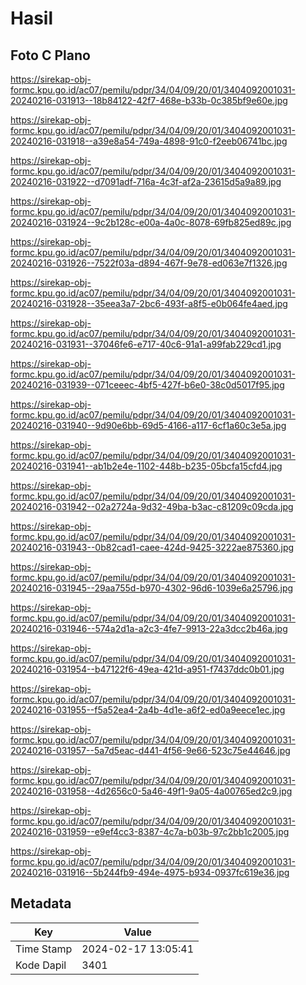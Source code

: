 # Hasil

## Foto C Plano

https://sirekap-obj-formc.kpu.go.id/ac07/pemilu/pdpr/34/04/09/20/01/3404092001031-20240216-031913--18b84122-42f7-468e-b33b-0c385bf9e60e.jpg

https://sirekap-obj-formc.kpu.go.id/ac07/pemilu/pdpr/34/04/09/20/01/3404092001031-20240216-031918--a39e8a54-749a-4898-91c0-f2eeb06741bc.jpg

https://sirekap-obj-formc.kpu.go.id/ac07/pemilu/pdpr/34/04/09/20/01/3404092001031-20240216-031922--d7091adf-716a-4c3f-af2a-23615d5a9a89.jpg

https://sirekap-obj-formc.kpu.go.id/ac07/pemilu/pdpr/34/04/09/20/01/3404092001031-20240216-031924--9c2b128c-e00a-4a0c-8078-69fb825ed89c.jpg

https://sirekap-obj-formc.kpu.go.id/ac07/pemilu/pdpr/34/04/09/20/01/3404092001031-20240216-031926--7522f03a-d894-467f-9e78-ed063e7f1326.jpg

https://sirekap-obj-formc.kpu.go.id/ac07/pemilu/pdpr/34/04/09/20/01/3404092001031-20240216-031928--35eea3a7-2bc6-493f-a8f5-e0b064fe4aed.jpg

https://sirekap-obj-formc.kpu.go.id/ac07/pemilu/pdpr/34/04/09/20/01/3404092001031-20240216-031931--37046fe6-e717-40c6-91a1-a99fab229cd1.jpg

https://sirekap-obj-formc.kpu.go.id/ac07/pemilu/pdpr/34/04/09/20/01/3404092001031-20240216-031939--071ceeec-4bf5-427f-b6e0-38c0d5017f95.jpg

https://sirekap-obj-formc.kpu.go.id/ac07/pemilu/pdpr/34/04/09/20/01/3404092001031-20240216-031940--9d90e6bb-69d5-4166-a117-6cf1a60c3e5a.jpg

https://sirekap-obj-formc.kpu.go.id/ac07/pemilu/pdpr/34/04/09/20/01/3404092001031-20240216-031941--ab1b2e4e-1102-448b-b235-05bcfa15cfd4.jpg

https://sirekap-obj-formc.kpu.go.id/ac07/pemilu/pdpr/34/04/09/20/01/3404092001031-20240216-031942--02a2724a-9d32-49ba-b3ac-c81209c09cda.jpg

https://sirekap-obj-formc.kpu.go.id/ac07/pemilu/pdpr/34/04/09/20/01/3404092001031-20240216-031943--0b82cad1-caee-424d-9425-3222ae875360.jpg

https://sirekap-obj-formc.kpu.go.id/ac07/pemilu/pdpr/34/04/09/20/01/3404092001031-20240216-031945--29aa755d-b970-4302-96d6-1039e6a25796.jpg

https://sirekap-obj-formc.kpu.go.id/ac07/pemilu/pdpr/34/04/09/20/01/3404092001031-20240216-031946--574a2d1a-a2c3-4fe7-9913-22a3dcc2b46a.jpg

https://sirekap-obj-formc.kpu.go.id/ac07/pemilu/pdpr/34/04/09/20/01/3404092001031-20240216-031954--b47122f6-49ea-421d-a951-f7437ddc0b01.jpg

https://sirekap-obj-formc.kpu.go.id/ac07/pemilu/pdpr/34/04/09/20/01/3404092001031-20240216-031955--f5a52ea4-2a4b-4d1e-a6f2-ed0a9eece1ec.jpg

https://sirekap-obj-formc.kpu.go.id/ac07/pemilu/pdpr/34/04/09/20/01/3404092001031-20240216-031957--5a7d5eac-d441-4f56-9e66-523c75e44646.jpg

https://sirekap-obj-formc.kpu.go.id/ac07/pemilu/pdpr/34/04/09/20/01/3404092001031-20240216-031958--4d2656c0-5a46-49f1-9a05-4a00765ed2c9.jpg

https://sirekap-obj-formc.kpu.go.id/ac07/pemilu/pdpr/34/04/09/20/01/3404092001031-20240216-031959--e9ef4cc3-8387-4c7a-b03b-97c2bb1c2005.jpg

https://sirekap-obj-formc.kpu.go.id/ac07/pemilu/pdpr/34/04/09/20/01/3404092001031-20240216-031916--5b244fb9-494e-4975-b934-0937fc619e36.jpg


## Metadata

| Key        | Value               |
| ---------- | ------------------- |
| Time Stamp | 2024-02-17 13:05:41 |
| Kode Dapil | 3401                |



